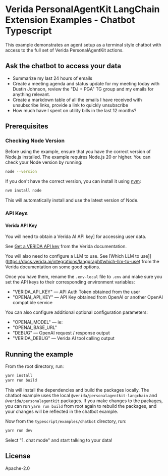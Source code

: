 # Verida PersonalAgentKit LangChain Extension Examples - Chatbot Typescript

This example demonstrates an agent setup as a terminal style chatbot with access to the full set of Verida PersonalAgentKit actions.

## Ask the chatbot to access your data

- Summarize my last 24 hours of emails
- Create a meeting agenda and status update for my meeting today with Dustin Johnson, review the "DJ + PGA" TG group and my emails for anything relevant.
- Create a markdown table of all the emails I have received with unsubscribe links, provide a link to quickly unsubscribe
- How much have I spent on utility bills in the last 12 months?

## Prerequisites

### Checking Node Version

Before using the example, ensure that you have the correct version of Node.js installed. The example requires Node.js 20 or higher. You can check your Node version by running:

```bash
node --version
```

If you don't have the correct version, you can install it using [nvm](https://github.com/nvm-sh/nvm):

```bash
nvm install node
```

This will automatically install and use the latest version of Node.

### API Keys

#### Verida API Key

You will need to obtain a Verida AI API key] for accessing user data.

See [Get a VERIDA API key](https://docs.verida.ai/getting-started/get-an-api-key)
 from the Verida documentation.

You will also need to configure a LLM to use. See [Which LLM to use]](https://docs.verida.ai/integrations/langgraph#which-llm-to-use) from the Verida documentation on some good options.


Once you have them, rename the `.env-local` file to `.env` and make sure you set the API keys to their corresponding environment variables:

- "VERIDA_API_KEY" &mdash; API Auth Token obtained from the user
- "OPENAI_API_KEY" &mdash; API Key obtained from OpenAI or another OpenAI compatible service

You can also configure additional optional configuration parameters:

- "OPENAI_MODEL" &mdash; ie: 
- "OPENAI_BASE_URL"
- "DEBUG" &mdash; OpenAI request / response output
- "VERIDA_DEBUG" &mdash; Verida AI tool calling output

## Running the example

From the root directory, run:

```bash
yarn install
yarn run build
```

This will install the dependencies and build the packages locally. The chatbot example uses the local `@verida/personalagentkit-langchain` and `@verida/personalagentkit` packages. If you make changes to the packages, you can run `yarn run build` from root again to rebuild the packages, and your changes will be reflected in the chatbot example.

Now from the `typescript/examples/chatbot` directory, run:

```bash
yarn run dev
```

Select "1. chat mode" and start talking to your data!

## License

Apache-2.0
